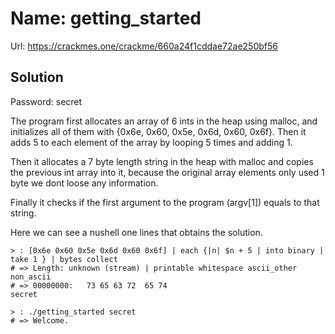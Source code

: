 
  # Name: getting_started
  Url: https://crackmes.one/crackme/660a24f1cddae72ae250bf56

  ## Solution
  Password: secret

  The program first allocates an array of 6 ints in the heap using malloc,
  and initializes all of them with {0x6e, 0x60, 0x5e, 0x6d, 0x60, 0x6f}.
  Then it adds 5 to each element of the array by looping 5 times and adding 1.

  Then it allocates a 7 byte length string in the heap with malloc and copies
  the previous int array into it, because the original array elements only
  used 1 byte we dont loose any information.

  Finally it checks if the first argument to the program (argv[1]) equals to that
  string.

  Here we can see a nushell one lines that obtains the solution. 
  ```nu
  > : [0x6e 0x60 0x5e 0x6d 0x60 0x6f] | each {|n| $n + 5 | into binary | take 1 } | bytes collect
  # => Length: unknown (stream) | printable whitespace ascii_other non_ascii
  # => 00000000:   73 65 63 72  65 74                                   secret

  > : ./getting_started secret
  # => Welcome.
  ```
